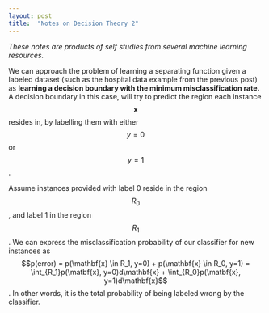 ```yaml
---
layout: post
title:  "Notes on Decision Theory 2"
---
```

*These notes are products of self studies from several machine learning resources.*

We can approach the problem of learning a separating function given a labeled dataset (such as the hospital data example from the previous post) as **learning a decision boundary with the minimum misclassification rate.** A decision boundary in this case, will try to predict the region each instance $$\mathbf{x}$$ resides in, by labelling them with either $$y=0$$ or $$y=1$$.

Assume instances provided with label 0 reside in the region $$R_0$$, and label 1 in the region $$R_1$$. We can express the misclassification probability of our classifier for new instances as
$$p(error) = p(\mathbf{x} \in R_1, y=0) + p(\mathbf{x} \in R_0, y=1) = \int_{R_1}p(\matbf{x}, y=0)d\mathbf{x} + \int_{R_0}p(\matbf{x}, y=1)d\mathbf{x}$$. 
In other words, it is the total probability of being labeled wrong by the classifier.
